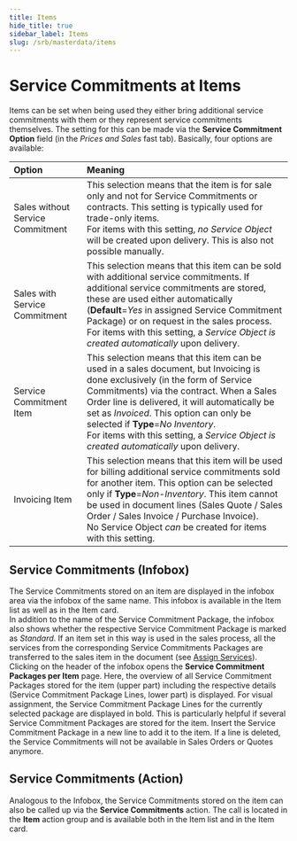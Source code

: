 ```yaml
---
title: Items
hide_title: true
sidebar_label: Items
slug: /srb/masterdata/items
---
```


# Service Commitments at Items
Items can be set when being used they either bring additional service commitments with them or they represent service commitments themselves. The setting for this can be made via the **Service Commitment Option** field (in the *Prices and Sales* fast tab). Basically, four options are available:

|Option|Meaning|
|:--|:--|
|Sales without Service Commitment|This selection means that the item is for sale only and not for Service Commitments or contracts. This setting is typically used for trade-only items. <br/> For items with this setting, *no Service Object* will be created upon delivery. This is also not possible manually.|
|Sales with Service Commitment|This selection means that this item can be sold with additional service commitments. If additional service commitments are stored, these are used either automatically (**Default**=*Yes* in assigned Service Commitment Package) or on request in the sales process. <br/> For items with this setting, a *Service Object is created automatically* upon delivery.
|Service Commitment Item|This selection means that this item can be used in a sales document, but Invoicing is done exclusively (in the form of Service Commitments) via the contract. When a Sales Order line is delivered, it will automatically be set as *Invoiced*. This option can only be selected if **Type**=*No Inventory*. <br/> For items with this setting, a *Service Object is created automatically* upon delivery.
|Invoicing Item|This selection means that this item will be used for billing additional service commitments sold for another item. This option can be selected only if **Type**=*Non-Inventory*. This item cannot be used in document lines (Sales Quote / Sales Order / Sales Invoice / Purchase Invoice). <br/> No Service Object *can* be created for items with this setting.


## Service Commitments (Infobox)
The Service Commitments stored on an item are displayed in the infobox area via the infobox of the same name. This infobox is available in the Item list as well as in the Item card. <br/>
In addition to the name of the Service Commitment Package, the infobox also shows whether the respective Service Commitment Package is marked as *Standard*. If an item set in this way is used in the sales process, all the services from the corresponding Service Commitments Packages are transferred to the sales item in the document (see [Assign Services](/docs/srb/sales/sales-service-commitments.md)).
Clicking on the header of the infobox opens the **Service Commitment Packages per Item** page. Here, the overview of all Service Commitment Packages stored for the item (upper part) including the respective details (Service Commitment Package Lines, lower part) is displayed. For visual assignment, the Service Commitment Package Lines for the currently selected package are displayed in bold. This is particularly helpful if several Service Commitment Packages are stored for the item. Insert the Service Commitment Package in a new line to add it to the item. If a line is deleted, the Service Commitments will not be available in Sales Orders or Quotes anymore.


## Service Commitments (Action)
Analogous to the Infobox, the Service Commitments stored on the item can also be called up via the **Service Commitments** action. The call is located in the **Item** action group and is available both in the Item list and in the Item card.